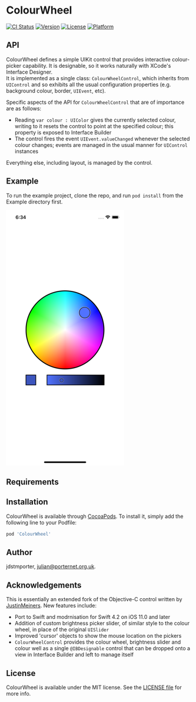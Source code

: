 # ColourWheel

[![CI Status](https://img.shields.io/travis/jdstmporter/ColourWheel.svg?style=flat)](https://travis-ci.org/jdstmporter/ColourWheel)
[![Version](https://img.shields.io/cocoapods/v/ColourWheel.svg?style=flat)](https://cocoapods.org/pods/ColourWheel)
[![License](https://img.shields.io/cocoapods/l/ColourWheel.svg?style=flat)](https://cocoapods.org/pods/ColourWheel)
[![Platform](https://img.shields.io/cocoapods/p/ColourWheel.svg?style=flat)](https://cocoapods.org/pods/ColourWheel)

## API

ColourWheel defines a simple UIKit control that provides interactive colour-picker capability.  It is designable, so it works naturally with XCode's Interface Designer.  
It is implemented as a single class: `ColourWheelControl`, which inherits from `UIControl` and so exhibits all the usual configuration properties (e.g. background colour, border, `UIEvent`, etc).

Specific aspects of the API for `ColourWheelControl` that are of importance are as follows:

*  Reading  `var colour : UIColor` gives the currently selected colour, writing to it resets the control to point at the specified colour; this property is exposed to Interface Builder
*  The control fires the event  `UIEvent.valueChanged` whenever the selected colour changes; events are managed in the usual manner for `UIControl` instances

Everything else, including layout, is managed by the control.



## Example

To run the example project, clone the repo, and run `pod install` from the Example directory first.

![A Screenshot](./ColourWheel-small-screenshot.png "Example Screenshot")

## Requirements

## Installation

ColourWheel is available through [CocoaPods](https://cocoapods.org). To install
it, simply add the following line to your Podfile:

```ruby
pod 'ColourWheel'
```

## Author

jdstmporter, julian@porternet.org.uk.  

## Acknowledgements

This is essentially an extended fork of the Objective-C control written  by [JustinMeiners](https://github.com/justinmeiners/ios-color-wheel).  New features include:

* Port to Swift and modrnisation for Swift 4.2 on iOS 11.0 and later
* Addition of custom brightness picker slider, of similar style to the colour wheel, in place of the original `UISlider`
* Improved 'cursor' objects to show the mouse location on the pickers
* `ColourWheelControl` provides the colour wheel, brightness slider and colour well as a single `@IBDesignable` control that can be dropped onto a view in Interface Builder and left to manage itself



## License

ColourWheel is available under the MIT license. See the [LICENSE file](./LICENSE) for more info.
